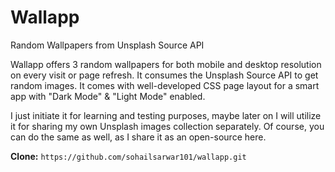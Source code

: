 # Wallapp
Random Wallpapers from Unsplash Source API

Wallapp offers 3 random wallpapers for both mobile and desktop resolution on every visit or page refresh. It consumes the Unsplash Source API to get random images. It comes with well-developed CSS page layout for a smart app with "Dark Mode" & "Light Mode" enabled. 

I just initiate it for learning and testing purposes, maybe later on I will utilize it for sharing my own Unsplash images collection separately. Of course, you can do the same as well, as I share it as an open-source here.


**Clone:** `https://github.com/sohailsarwar101/wallapp.git`

